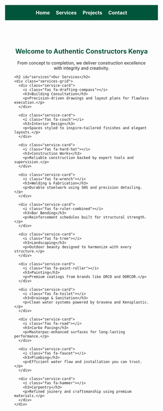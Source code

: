 
<html lang="en">
<head>
  <meta charset="UTF-8" />
  <meta name="viewport" content="width=device-width, initial-scale=1" />
  <title>Authentic Constructors Kenya</title>
  <link rel="stylesheet" href="https://cdnjs.cloudflare.com/ajax/libs/font-awesome/6.4.0/css/all.min.css">
  <style>
    :root {
      --primary: #00553A;
      --secondary: #F9A825;
      --bg-light: #f4f6f8;
      --text-dark: #333;
    }

    body {
      margin: 0;
      font-family: 'Segoe UI', Tahoma, Geneva, Verdana, sans-serif;
      background-color: var(--bg-light);
      color: var(--text-dark);
      scroll-behavior: smooth;
    }

    /* Updated header */
    header {
      background-color: white;
      padding: 40px 20px;
      text-align: center;
      box-shadow: 0 0 20px rgba(0,0,0,0.1);
      animation: fadeIn 2s ease-in-out;
    }

    header i {
      font-size: 48px;
      color: var(--secondary);
      margin-bottom: 10px;
      animation: bounce 2s infinite;
    }

    header h1 {
      font-size: 2.4em;
      color: var(--primary);
      margin: 10px 0 5px;
    }

    header h2 {
      font-size: 1.3em;
      color: var(--secondary);
      margin-bottom: 10px;
    }

    header p {
      max-width: 700px;
      margin: 0 auto;
      font-size: 1em;
    }

    nav {
      background-color: var(--primary);
      display: flex;
      justify-content: center;
      gap: 20px;
      padding: 15px 0;
    }

    nav a {
      color: white;
      text-decoration: none;
      font-weight: bold;
      font-size: 16px;
      transition: color 0.3s;
    }

    nav a:hover {
      color: var(--secondary);
    }

    section {
      padding: 60px 30px;
      max-width: 1200px;
      margin: 0 auto;
    }

    h1, h2 {
      text-align: center;
      color: var(--primary);
    }

    .services-grid {
      display: flex;
      flex-wrap: wrap;
      gap: 20px;
      justify-content: center;
      margin-top: 40px;
    }

    .service-card {
      background: #fff;
      flex: 1 1 280px;
      padding: 20px;
      border-radius: 12px;
      box-shadow: 0 8px 16px rgba(0,0,0,0.1);
      transition: transform 0.3s ease, box-shadow 0.3s ease;
      animation: fadeInUp 1s ease forwards;
    }

    .service-card:hover {
      transform: translateY(-6px);
      box-shadow: 0 12px 24px rgba(0,0,0,0.15);
    }

    .service-card i {
      font-size: 32px;
      color: var(--secondary);
      margin-bottom: 15px;
      display: block;
      text-align: center;
    }

    .service-card h3 {
      margin-top: 0;
      text-align: center;
      color: var(--primary);
    }

    .service-card p {
      color: #555;
      text-align: center;
    }

    @keyframes fadeIn {
      from { opacity: 0; }
      to { opacity: 1; }
    }

    @keyframes fadeInUp {
      from { opacity: 0; transform: translateY(20px); }
      to { opacity: 1; transform: translateY(0); }
    }

    @keyframes bounce {
      0%, 100% { transform: translateY(0); }
      50% { transform: translateY(-10px); }
    }
  </style>
</head>
<body>

  <!-- New Branded Header -->
  <header>
    <i class="fas fa-building"></i>
    <h1>Authentic Constructors</h1>
    <h2>Building Services and Consultation</h2>
    <p>Delivering quality, structure, and style — from blueprint to finish.</p>
  </header>

  <nav>
    <a href="#">Home</a>
    <a href="#services">Services</a>
    <a href="#">Projects</a>
    <a href="#">Contact</a>
  </nav>

  <section>
    <h1>Welcome to Authentic Constructors Kenya</h1>
    <p style="text-align: center; max-width: 800px; margin: auto;">
      From concept to completion, we deliver construction excellence with integrity and creativity.
    </p>

    <h2 id="services">Our Services</h2>
    <div class="services-grid">
      <div class="service-card">
        <i class="fas fa-drafting-compass"></i>
        <h3>Building Consultation</h3>
        <p>Precision-driven drawings and layout plans for flawless execution.</p>
      </div>

      <div class="service-card">
        <i class="fas fa-couch"></i>
        <h3>Interior Design</h3>
        <p>Spaces styled to inspire—tailored finishes and elegant layouts.</p>
      </div>

      <div class="service-card">
        <i class="fas fa-hard-hat"></i>
        <h3>Construction Works</h3>
        <p>Reliable construction backed by expert tools and supervision.</p>
      </div>

      <div class="service-card">
        <i class="fas fa-wrench"></i>
        <h3>Welding & Fabrication</h3>
        <p>Durable steelwork using SHS and precision detailing.</p>
      </div>

      <div class="service-card">
        <i class="fas fa-ruler-combined"></i>
        <h3>Bar Bending</h3>
        <p>Reinforcement schedules built for structural strength.</p>
      </div>

      <div class="service-card">
        <i class="fas fa-tree"></i>
        <h3>Landscaping</h3>
        <p>Outdoor beauty designed to harmonize with every structure.</p>
      </div>

      <div class="service-card">
        <i class="fas fa-paint-roller"></i>
        <h3>Painting</h3>
        <p>Premium coatings from brands like ORCO and DORCOR.</p>
      </div>

      <div class="service-card">
        <i class="fas fa-toilet"></i>
        <h3>Drainage & Sanitation</h3>
        <p>Clean water systems powered by Gravena and Kensplastic.</p>
      </div>

      <div class="service-card">
        <i class="fas fa-road"></i>
        <h3>Carbo Paving</h3>
        <p>Masterpac-enhanced surfaces for long-lasting performance.</p>
      </div>

      <div class="service-card">
        <i class="fas fa-faucet"></i>
        <h3>Plumbing</h3>
        <p>Efficient water flow and installation you can trust.</p>
      </div>

      <div class="service-card">
        <i class="fas fa-hammer"></i>
        <h3>Carpentry</h3>
        <p>Refined joinery and craftsmanship using premium materials.</p>
      </div>
    </div>
  </section>

</body>
</html>
